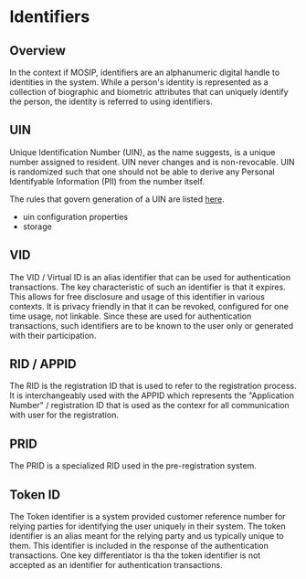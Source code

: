 # Identifiers

## Overview
In the context if MOSIP, identifiers are an alphanumeric digital handle to identities in the system. While a person's identity is represented as a collection of biographic and biometric attributes that can uniquely identify the person, the identity is referred to using identifiers.

## UIN
Unique Identification Number (UIN), as the name suggests, is a unique number assigned to resident. UIN never changes and is non-revocable. UIN is randomized such that one should not be able to derive any Personal Identifyable Information (PII) from the number itself.

The rules that govern generation of a UIN are listed [here](https://github.com/mosip/commons/blob/1.2.0-rc2/kernel/kernel-idgenerator-service/README.md).

* uin configuration properties
* storage

## VID
The VID / Virtual ID is an alias identifier that can be used for authentication transactions. The key characteristic of such an identifier is that it expires. This allows for free disclosure and usage of this identifier in various contexts. It is privacy friendly in that it can be revoked, configured for one time usage, not linkable. Since these are used for authentication transactions, such identifiers are to be known to the user only or generated with their participation.

## RID / APPID
The RID is the registration ID that is used to refer to the registration process. It is interchangeably used with the APPID which represents the "Application Number" / registration ID that is used as the contexr for all communication with user for the registration.

## PRID
The PRID is a specialized RID used in the pre-registration system.

## Token ID
The Token identifier is a system provided customer reference number for relying parties for identifying the user uniquely in their system. The token identifier is an alias meant for the relying party and us typically unique to them. This identifier is included in the response of the authentication transactions. One key differentiator is tha the token identifier is not accepted as an identifier for authentication transactions.

